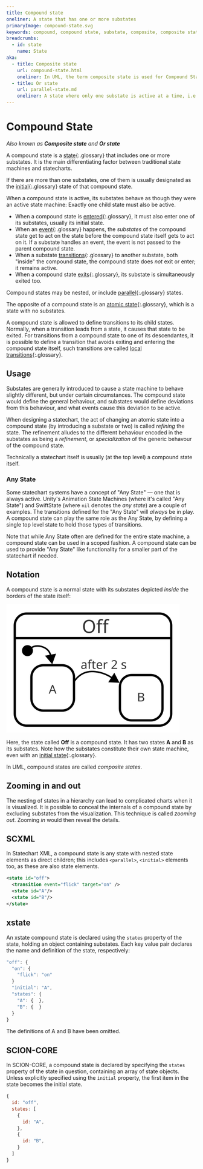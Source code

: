 ```yaml
---
title: Compound state
oneliner: A state that has one or more substates
primaryImage: compound-state.svg
keywords: compound, compound state, substate, composite, composite state, child state, parent state, hierarchy, or state
breadcrumbs:
  - id: state
    name: State
aka:
  - title: Composite state
    url: compound-state.html
    oneliner: In UML, the term composite state is used for Compound State.
  - title: Or state
    url: parallel-state.md
    oneliner: A state where only one substate is active at a time, i.e. a OR b OR c, known as a compound state
---
```


# Compound State

_Also known as **Composite state** and **Or state**_

A compound state is a [state](state.html){:.glossary} that includes one or more substates.  It is the main differentiating factor between traditional state machines and statecharts.

If there are more than one substates, one of them is usually designated as the [initial](initial-state.html){:.glossary} state of that compound state.

When a compound state is active, its substates behave as though they were an active state machine:  Exactly one child state must also be active.

* When a compound state is [entered](enter.html){:.glossary}, it must also enter one of its substates, usually its initial state.
* When an [event](event.html){:.glossary} happens, the _substates_ of the compound state get to act on the state before the compound state itself gets to act on it.  If a substate handles an event, the event is not passed to the parent compound state.
* When a substate [transitions](transition.html){:.glossary}  to another substate, both "inside" the compound state, the compound state does _not_ exit or enter; it remains active.
* When a compound state [exits](exit.html){:.glossary}, its substate is simultaneously exited too.

Compound states may be nested, or include [parallel](parallel-state.html){:.glossary} states.

The opposite of a compound state is an [atomic state](atomic-state.html){:.glossary}, which is a state with no substates.

A compound state is allowed to define transitions to its child states. Normally, when a transition leads from a state, it causes that state to be exited.  For transitions from a compound state to one of its descendantes, it is possible to define a transition that avoids exiting and entering the compound state itself, such transitions are called [local transitions](local-transition.html){:.glossary}. 


## Usage

Substates are generally introduced to cause a state machine to behave slightly different, but under certain circumstances.  The compound state would define the general behaviour, and substates would define deviations from this behaviour, and what events cause this deviation to be active.

When designing a statechart, the act of changing an atomic state into a compound state (by introducing a substate or two) is called _refining_ the state.  The refinement alludes to the different behaviour encoded in the substates as being a _refinement_, or _specialization_ of the generic behavour of the compound state.

Technically a statechart itself is usually (at the top level) a compound state itself.

### Any State

Some statechart systems have a concept of "Any State" — one that is always active.  Unity's Animation State Machines (where it's called "Any State") and SwiftState (where `nil` denotes the _any state_) are a couple of examples.  The transitions defined for the "Any State" will _always_ be in play.  A compound state can play the same role as the Any State, by defining a single top level state to hold those types of transitions.

Note that while Any State often are defined for the entire state machine, a compound state can be used in a scoped fashion.  A compound state can be used to provide "Any State" like functionality for a smaller part of the statechart if needed.

## Notation

A compound state is a normal state with its substates depicted _inside_ the borders of the state itself:

![A state "Off" with substates A and B](compound-state.svg)

Here, the state called **Off** is a compound state.  It has two states **A** and **B** as its substates.  Note how the substates constitute their own state machine, even with an [initial state](initial-state.html){:.glossary}.

In UML, compound states are called _composite states_.

## Zooming in and out

The nesting of states in a hierarchy can lead to complicated charts when it is visualized.  It is possible to conceal the internals of a compound state by excluding substates from the visualization.  This technique is called _zooming out_.  Zooming _in_ would then reveal the details.

## SCXML

In Statechart XML, a compound state is any state with nested state elements as direct children; this includes `<parallel>`, `<initial>` elements too, as these are also state elements. 

``` xml
<state id="off">
  <transition event="flick" target="on" />
  <state id="A"/>
  <state id="B"/>
</state>
```

## xstate

An xstate compound state is declared using the `states` property of the state, holding an object containing substates.  Each key value pair declares the name and definition of the state, respectively:

``` javascript
"off": {
  "on": {
    "flick": "on"
  }
  "initial": "A",
  "states": {
    "A": {  },
    "B": {  }
  }
}
```

The definitions of A and B have been omitted.

## SCION-CORE

In SCION-CORE, a compound state is declared by specifying the `states` property of the state in question, containing an array of state objects.  Unless explicitly specified using the `initial` property, the first item in the state becomes the initial state.

``` javascript
{
  id: "off",
  states: [
    {
      id: "A",
    },
    {
      id: "B",
    }
  ]
}
```
